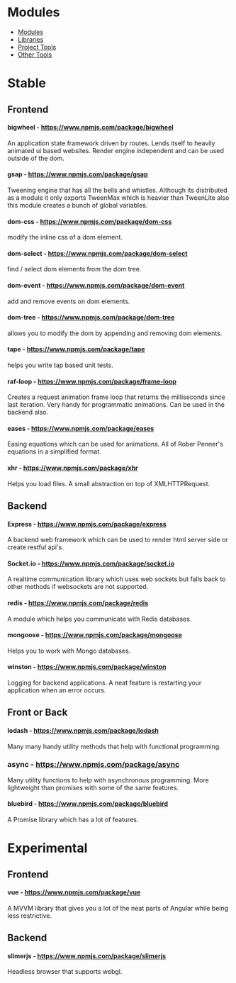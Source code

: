Modules
=======

* [Modules](modules.md)
* [Libraries](libraries.md)
* [Project Tools](toolsProject.md)
* [Other Tools](toolsOther.md)

# Stable

## Frontend

#### bigwheel - https://www.npmjs.com/package/bigwheel

An application state framework driven by routes. Lends itself to heavily animated ui based websites.
Render engine independent and can be used outside of the dom.

#### gsap - https://www.npmjs.com/package/gsap

Tweening engine that has all the bells and whistles. Although its distributed as a module
it only exports TweenMax which is heavier than TweenLite also this module creates a bunch of
global variables.

#### dom-css - https://www.npmjs.com/package/dom-css

modify the inline css of a dom element.

#### dom-select - https://www.npmjs.com/package/dom-select

find / select dom elements from the dom tree.

#### dom-event - https://www.npmjs.com/package/dom-event

add and remove events on dom elements.

#### dom-tree - https://www.npmjs.com/package/dom-tree

allows you to modify the dom by appending and removing dom elements.

#### tape - https://www.npmjs.com/package/tape

helps you write tap based unit tests.

#### raf-loop - https://www.npmjs.com/package/frame-loop

Creates a request animation frame loop that returns the milliseconds since last iteration. Very handy
for programmatic animations. Can be used in the backend also.

#### eases - https://www.npmjs.com/package/eases

Easing equations which can be used for animations. All of Rober Penner's equations in a simplified 
format.

#### xhr - https://www.npmjs.com/package/xhr

Helps you load files. A small abstraction on top of XMLHTTPRequest.


## Backend

#### Express - https://www.npmjs.com/package/express

A backend web framework which can be used to render html server side or create restful api's.

#### Socket.io - https://www.npmjs.com/package/socket.io

A realtime communication library which uses web sockets but falls back to other methods if websockets are
not supported.

#### redis - https://www.npmjs.com/package/redis

A module which helps you communicate with Redis databases.

#### mongoose - https://www.npmjs.com/package/mongoose

Helps you to work with Mongo databases.

#### winston - https://www.npmjs.com/package/winston

Logging for backend applications. A neat feature is restarting your application when an error occurs.



## Front or Back

#### lodash - https://www.npmjs.com/package/lodash

Many many handy utility methods that help with functional programming.

### async - https://www.npmjs.com/package/async

Many utility functions to help with asynchronous programming. More lightweight than promises with some of the same features.

#### bluebird - https://www.npmjs.com/package/bluebird

A Promise library which has a lot of features.





# Experimental

## Frontend

#### vue - https://www.npmjs.com/package/vue

A MVVM library that gives you a lot of the neat parts of Angular while being less restrictive.


## Backend

#### slimerjs - https://www.npmjs.com/package/slimerjs

Headless browser that supports webgl.
